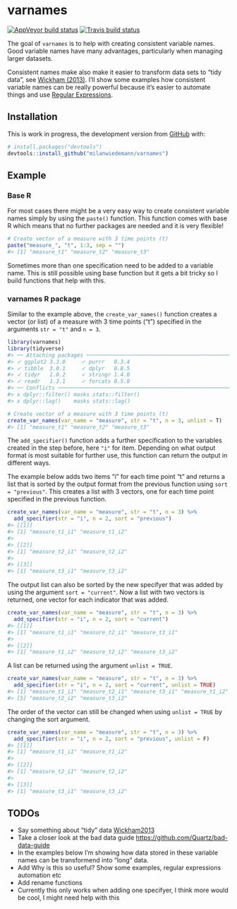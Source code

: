 
<!-- README.md is generated from README.Rmd. Please edit that file -->

# varnames

<!-- badges: start -->

[![AppVeyor build
status](https://ci.appveyor.com/api/projects/status/github/milanwiedemann/varnames?branch=master&svg=true)](https://ci.appveyor.com/project/milanwiedemann/varnames)
[![Travis build
status](https://travis-ci.com/milanwiedemann/varnames.svg?branch=master)](https://travis-ci.com/milanwiedemann/varnames)
<!-- badges: end -->

The goal of `varnames` is to help with creating consistent variable
names. Good variable names have many advantages, particularly when
managing larger datasets.

Consistent names make also make it easier to transform data sets to
“tidy data”, see [Wickham
(2013)](https://www.jstatsoft.org/article/view/v059i10). I’ll show some
examples how consistent variable names can be really powerful because
it’s easier to automate things and use [Regular
Expressions](https://stringr.tidyverse.org/articles/regular-expressions.html).

## Installation

This is work in progress, the development version from
[GitHub](https://github.com/) with:

``` r
# install.packages("devtools")
devtools::install_github("milanwiedemann/varnames")
```

## Example

### Base R

For most cases there might be a very easy way to create consistent
variable names simply by using the `paste()` function. This function
comes with base R which means that no further packages are needed and it
is very flexible\!

``` r
# Create vector of a measure with 3 time points (t)
paste("measure_", "t", 1:3, sep = "")
#> [1] "measure_t1" "measure_t2" "measure_t3"
```

Sometimes more than one specification need to be added to a variable
name. This is still possible using base function but it gets a bit
tricky so I build functions that help with this.

### varnames R package

Similar to the example above, the `create_var_names()` function creates
a vector (or list) of a measure with 3 time points (“t”) specified in
the arguments `str = "t"` and `n = 3`.

``` r
library(varnames)
library(tidyverse)
#> ── Attaching packages ────────────────────────────────────────────────────────────────────────────────────────────────────────────────────────────────────────────────────────────────────────────────────────────────────── tidyverse 1.3.0 ──
#> ✓ ggplot2 3.3.0     ✓ purrr   0.3.4
#> ✓ tibble  3.0.1     ✓ dplyr   0.8.5
#> ✓ tidyr   1.0.2     ✓ stringr 1.4.0
#> ✓ readr   1.3.1     ✓ forcats 0.5.0
#> ── Conflicts ───────────────────────────────────────────────────────────────────────────────────────────────────────────────────────────────────────────────────────────────────────────────────────────────────────── tidyverse_conflicts() ──
#> x dplyr::filter() masks stats::filter()
#> x dplyr::lag()    masks stats::lag()

# Create vector of a measure with 3 time points (t)
create_var_names(var_name = "measure", str = "t", n = 3, unlist = T)
#> [1] "measure_t1" "measure_t2" "measure_t3"
```

The `add_specifier()` function adds a further specification to the
variables created in the step before, here `"i"` for item. Depending on
what output format is most suitable for further use, this function can
return the output in different ways.

The example below adds two items “i” for each time point “t” and returns
a list that is sorted by the output format from the previous function
using `sort = "previous"`. This creates a list with 3 vectors, one for
each time point specified in the previous function.

``` r
create_var_names(var_name = "measure", str = "t", n = 3) %>% 
  add_specifier(str = "i", n = 2, sort = "previous")
#> [[1]]
#> [1] "measure_t1_i1" "measure_t1_i2"
#> 
#> [[2]]
#> [1] "measure_t2_i1" "measure_t2_i2"
#> 
#> [[3]]
#> [1] "measure_t3_i1" "measure_t3_i2"
```

The output list can also be sorted by the new specifyer that was added
by using the argument `sort = "current"`. Now a list with two vectors is
returned, one vector for each indicator that was added.

``` r
create_var_names(var_name = "measure", str = "t", n = 3) %>% 
  add_specifier(str = "i", n = 2, sort = "current")
#> [[1]]
#> [1] "measure_t1_i1" "measure_t2_i1" "measure_t3_i1"
#> 
#> [[2]]
#> [1] "measure_t1_i2" "measure_t2_i2" "measure_t3_i2"
```

A list can be returned using the argument `unlist = TRUE`.

``` r
create_var_names(var_name = "measure", str = "t", n = 3) %>% 
  add_specifier(str = "i", n = 2, sort = "current", unlist = TRUE)
#> [1] "measure_t1_i1" "measure_t2_i1" "measure_t3_i1" "measure_t1_i2"
#> [5] "measure_t2_i2" "measure_t3_i2"
```

The order of the vector can still be changed when using `unlist = TRUE`
by changing the sort argument.

``` r
create_var_names(var_name = "measure", str = "t", n = 3) %>% 
  add_specifier(str = "i", n = 2, sort = "previous", unlist = F)
#> [[1]]
#> [1] "measure_t1_i1" "measure_t1_i2"
#> 
#> [[2]]
#> [1] "measure_t2_i1" "measure_t2_i2"
#> 
#> [[3]]
#> [1] "measure_t3_i1" "measure_t3_i2"
```

## TODOs

  - Say something about “tidy” data
    [Wickham2013](https://www.jstatsoft.org/article/view/v059i10)
  - Take a closer look at the bad data guide
    <https://github.com/Quartz/bad-data-guide>
  - In the examples below I’m showing how data stored in these variable
    names can be transformend into “long” data.
  - Add Why is this so useful? Show some examples, regular expressions
    automation etc
  - Add rename functions
  - Currently this only works when adding one specifyer, I think more
    would be cool, I might need help with this
